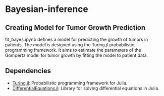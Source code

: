 # Bayesian-inference
## Creating Model for Tumor Growth Prediction

fit_bayes.ipynb defines a model for predicting the growth of tumors in patients. The model is designed using the Turing.jl probabilistic programming framework.
It aims to estimate the parameters of the Gompertz model for tumor growth by fitting the model to patient data.

## Dependencies

- [Turing.jl](https://turing.ml/): Probabilistic programming framework for Julia.
- [DifferentialEquations.jl](https://diffeq.sciml.ai/stable/): Library for solving differential equations in Julia.
